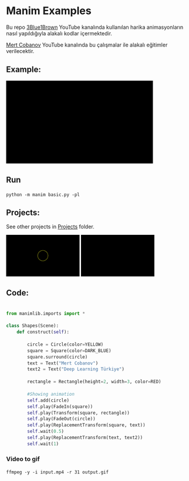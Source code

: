 # Manim Examples
Bu repo [3Blue1Brown](www.youtube.com/3Blue1Brown) YouTube kanalında kullanılan harika animasyonların nasıl yapıldığıyla alakalı kodlar içermektedir.

[Mert Cobanov](www.youtube.com/MertCobanov) YouTube kanalında bu çalışmalar ile alakalı eğitimler verilecektir.

## Example: 

<img src="img/welcome.gif" width="400">

## Run 
`python -m manim basic.py -pl`

## Projects:
See other projects in [Projects](https://github.com/cobanov/manim_examples/tree/master/projects) folder.

<img src="img/Shapes.gif" width="200"> <img src="img/welcome.gif" width="200">

## Code:
```python

from manimlib.imports import *

class Shapes(Scene):
    def construct(self):

        circle = Circle(color=YELLOW)
        square = Square(color=DARK_BLUE)
        square.surround(circle)
        text = Text("Mert Cobanov")
        text2 = Text("Deep Learning Türkiye")

        rectangle = Rectangle(height=2, width=3, color=RED)

        #Showing animation
        self.add(circle)
        self.play(FadeIn(square))
        self.play(Transform(square, rectangle))
        self.play(FadeOut(circle))
        self.play(ReplacementTransform(square, text))
        self.wait(0.5)
        self.play(ReplacementTransform(text, text2))
        self.wait(1)

```

### Video to gif 

`ffmpeg -y -i input.mp4 -r 31 output.gif`